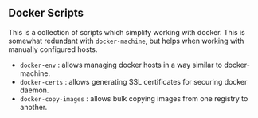 Docker Scripts
--------------

This is a collection of scripts which simplify working with docker.
This is somewhat redundant with `docker-machine`, but helps when working with manually
configured hosts.

* `docker-env` : allows managing docker hosts in a way similar to docker-machine.
* `docker-certs` : allows generating SSL certificates for securing docker daemon.
* `docker-copy-images` : allows bulk copying images from one registry to another.
